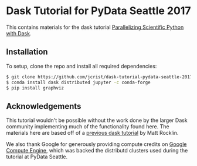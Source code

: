 # Dask Tutorial for PyData Seattle 2017

This contains materials for the dask tutorial [Parallelizing Scientific Python
with Dask](https://pydata.org/seattle2017/schedule/presentation/58/).

## Installation

To setup, clone the repo and install all required dependencies:

```bash
$ git clone https://github.com/jcrist/dask-tutorial-pydata-seattle-2017
$ conda install dask distributed jupyter -c conda-forge
$ pip install graphviz
```

## Acknowledgements

This tutorial wouldn't be possible without the work done by the larger Dask
community implementing much of the functionality found here. The materials here
are based off of a [previous dask
tutorial](https://github.com/mrocklin/dask-workshop) by Matt Rocklin.

We also thank Google for generously providing compute credits on [Google
Compute Engine](https://cloud.google.com/compute/), which was backed the
distributd clusters used during the tutorial at PyData Seattle.

